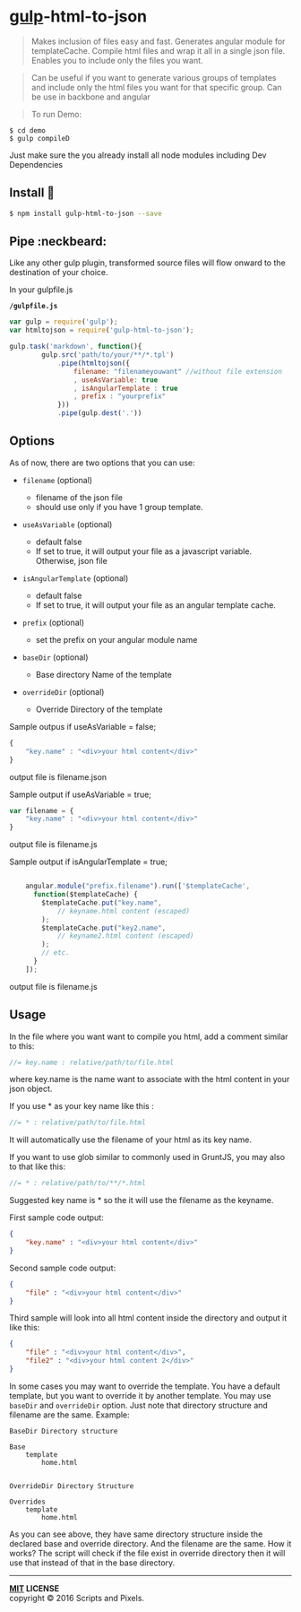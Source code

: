 # [gulp](http://gulpjs.com)-html-to-json

>Makes inclusion of files easy and fast.
Generates angular module for templateCache.
Compile html files and wrap it all in a single json file.
Enables you to include only the files you want.

>Can be useful if you want to generate various groups of templates and
include only the html files you want for that specific group. Can be use in backbone and angular

> To run Demo:
>
```
$ cd demo
$ gulp compileD
```
Just make sure the you already install all node modules including Dev Dependencies

Install :traffic_light:
-------

```bash
$ npm install gulp-html-to-json --save
```


## Pipe :neckbeard:

Like any other gulp plugin, transformed source files will flow onward to the destination of your choice.

In your gulpfile.js

**`/gulpfile.js`**

```javascript
var gulp = require('gulp');
var htmltojson = require('gulp-html-to-json');

gulp.task('markdown', function(){
        gulp.src('path/to/your/**/*.tpl')
            .pipe(htmltojson({
                filename: "filenameyouwant" //without file extension
                , useAsVariable: true
                , isAngularTemplate : true
                , prefix : "yourprefix"
            }))
            .pipe(gulp.dest('.'))


```

## Options

As of now, there are two options that you can use:

* `filename` (optional)
    * filename of the json file
    * should use only if you have 1 group template.
* `useAsVariable` (optional)
    * default false
    * If set to true, it will output your file as a javascript variable. Otherwise, json file
* `isAngularTemplate` (optional)
    * default false
    * If set to true, it will output your file as an angular template cache.
* `prefix` (optional)
    * set the prefix on your angular module name

* `baseDir` (optional)
    * Base directory Name of the template

* `overrideDir` (optional)
    * Override Directory of the template


Sample outpus if useAsVariable = false;

```javascript
{
    "key.name" : "<div>your html content</div>"
}

```
output file is filename.json


Sample output if useAsVariable = true;

```javascript
var filename = {
    "key.name" : "<div>your html content</div>"
}

```
output file is filename.js


Sample output if isAngularTemplate = true;

```javascript

    angular.module("prefix.filename").run(['$templateCache',
      function($templateCache) {
        $templateCache.put("key.name",
            // keyname.html content (escaped)
        );
        $templateCache.put("key2.name",
            // keyname2.html content (escaped)
        );
        // etc.
      }
    ]);

```
output file is filename.js


## Usage

In the file where you want want to compile you html, add a comment similar to this:

```javascript
//= key.name : relative/path/to/file.html
```

where key.name is the name want to associate with the html content in your json object.

If you use * as your key name like this :

```javascript
//= * : relative/path/to/file.html
```

It will automatically use the filename of your html as its key name.

If you want to use glob similar to commonly used in GruntJS, you may also to that like this:

```javascript
//= * : relative/path/to/**/*.html
```

Suggested key name is * so the it will use the filename as the keyname.

First sample code output:

```json
{
    "key.name" : "<div>your html content</div>"
}
```

Second sample code output:

```json
{
    "file" : "<div>your html content</div>"
}
```

Third sample will look into all html content inside the directory and output it like this:

```json
{
    "file" : "<div>your html content</div>",
    "file2" : "<div>your html content 2</div>"
}
```


In some cases you may want to override the template. You have a default template, but you want to override it by another template. You may use `baseDir` and `overrideDir` option. Just note that directory structure and filename are the same. Example:

```
BaseDir Directory structure

Base
    template
        home.html


OverrideDir Directory Structure

Overrides
    template
        home.html
```

As you can see above, they have same directory structure inside the declared base and override directory. And the filename are the same. How it works? The script will check if the file exist in override directory then it will use that instead of that in the base directory.


----
**[MIT](LICENSE) LICENSE** <br>
copyright &copy; 2016 Scripts and Pixels.
